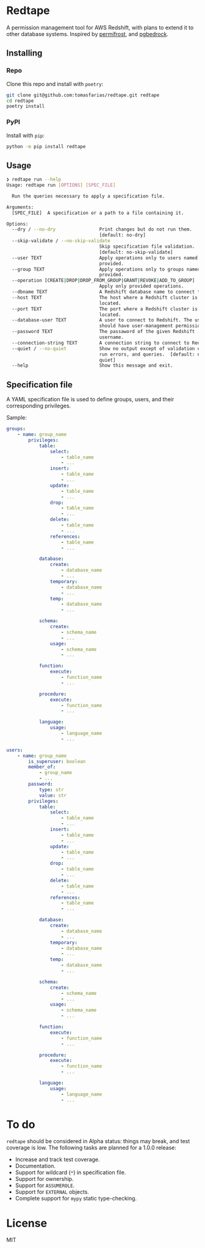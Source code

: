 # Redtape

A permission management tool for AWS Redshift, with plans to extend it to other database systems. Inspired by [permifrost](https://gitlab.com/gitlab-data/permifrost/), and [pgbedrock](https://github.com/Squarespace/pgbedrock).

## Installing

### Repo

Clone this repo and install with `poetry`:

```sh
git clone git@github.com:tomasfarias/redtape.git redtape
cd redtape
poetry install
```

### PyPI

Install with `pip`:

```sh
python -m pip install redtape
```

## Usage

``` sh
❯ redtape run --help
Usage: redtape run [OPTIONS] [SPEC_FILE]

  Run the queries necessary to apply a specification file.

Arguments:
  [SPEC_FILE]  A specification or a path to a file containing it.

Options:
  --dry / --no-dry                Print changes but do not run them.
                                  [default: no-dry]
  --skip-validate / --no-skip-validate
                                  Skip specification file validation.
                                  [default: no-skip-validate]
  --user TEXT                     Apply operations only to users named as
                                  provided.
  --group TEXT                    Apply operations only to groups named as
                                  provided.
  --operation [CREATE|DROP|DROP_FROM_GROUP|GRANT|REVOKE|ADD_TO_GROUP]
                                  Apply only provided operations.
  --dbname TEXT                   A Redshift database name to connect to.
  --host TEXT                     The host where a Redshift cluster is
                                  located.
  --port TEXT                     The port where a Redshift cluster is
                                  located.
  --database-user TEXT            A user to connect to Redshift. The user
                                  should have user-management permissions.
  --password TEXT                 The passaword of the given Redshift
                                  username.
  --connection-string TEXT        A connection string to connect to Redshift.
  --quiet / --no-quiet            Show no output except of validation errors,
                                  run errors, and queries.  [default: no-
                                  quiet]
  --help                          Show this message and exit.
```

## Specification file

A YAML specification file is used to define groups, users, and their corresponding privileges.

Sample:

``` yaml
groups:
    - name: group_name
        privileges:
            table:
                select:
                    - table_name
                    - ...
                insert:
                    - table_name
                    - ...
                update:
                    - table_name
                    - ...
                drop:
                    - table_name
                    - ...
                delete:
                    - table_name
                    - ...
                references:
                    - table_name
                    - ...

            database:
                create:
                    - database_name
                    - ...
                temporary:
                    - database_name
                    - ...
                temp:
                    - database_name
                    - ...

            schema:
                create:
                    - schema_name
                    - ...
                usage:
                    - schema_name
                    - ...

            function:
                execute:
                    - function_name
                    - ...

            procedure:
                execute:
                    - function_name
                    - ...

            language:
                usage:
                    - language_name
                    - ...

users:
    - name: group_name
        is_superuser: boolean
        member_of:
            - group_name
            - ...
        password:
            type: str
            value: str
        privileges:
            table:
                select:
                    - table_name
                    - ...
                insert:
                    - table_name
                    - ...
                update:
                    - table_name
                    - ...
                drop:
                    - table_name
                    - ...
                delete:
                    - table_name
                    - ...
                references:
                    - table_name
                    - ...

            database:
                create:
                    - database_name
                    - ...
                temporary:
                    - database_name
                    - ...
                temp:
                    - database_name
                    - ...

            schema:
                create:
                    - schema_name
                    - ...
                usage:
                    - schema_name
                    - ...

            function:
                execute:
                    - function_name
                    - ...

            procedure:
                execute:
                    - function_name
                    - ...

            language:
                usage:
                    - language_name
                    - ...
```

# To do

`redtape` should be considered in Alpha status: things may break, and test coverage is low. The following tasks are planned for a 1.0.0 release:
* Increase and track test coverage.
* Documentation.
* Support for wildcard (`*`) in specification file.
* Support for ownership.
* Support for `ASSUMEROLE`.
* Support for `EXTERNAL` objects.
* Complete support for `mypy` static type-checking.

# License

MIT
